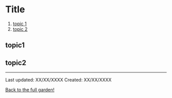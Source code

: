 # Title

1. [topic 1](#topic1)
2. [topic 2](#topic2)

## topic1

## topic2

------------
Last updated: XX/XX/XXXX
Created: XX/XX/XXXX

[Back to the full garden!](./index.md)